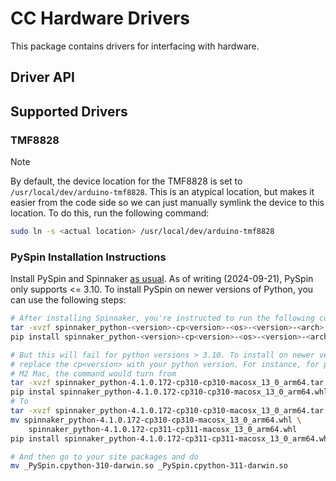 # CC Hardware Drivers

This package contains drivers for interfacing with hardware.

## Driver API

## Supported Drivers

### TMF8828

> [!NOTE]
> By default, the device location for the TMF8828 is set to
> `/usr/local/dev/arduino-tmf8828`. This is an atypical location, but makes it easier
> from the code side so we can just manually symlink the device to this location. To
> do this, run the following command:
> ```bash
> sudo ln -s <actual location> /usr/local/dev/arduino-tmf8828
> ```

### PySpin Installation Instructions

Install PySpin and Spinnaker [as usual](https://www.flir.co.uk/products/spinnaker-sdk).
As of writing (2024-09-21), PySpin only supports <= 3.10. To install PySpin on newer
versions of Python, you can use the following steps:

```bash
# After installing Spinnaker, you're instructed to run the following command:
tar -xvzf spinnaker_python-<version>-cp<version>-<os>-<version>-<arch>.tar.gz
pip install spinnaker_python-<version>-cp<version>-<os>-<version>-<arch>.whl

# But this will fail for python versions > 3.10. To install on newer versions,
# replace the cp<version> with your python version. For instance, for python 3.11 on 
# M2 Mac, the command would turn from 
tar -xvzf spinnaker_python-4.1.0.172-cp310-cp310-macosx_13_0_arm64.tar.gz
pip instal spinnaker_python-4.1.0.172-cp310-cp310-macosx_13_0_arm64.whl
# To
tar -xvzf spinnaker_python-4.1.0.172-cp310-cp310-macosx_13_0_arm64.tar.gz
mv spinnaker_python-4.1.0.172-cp310-cp310-macosx_13_0_arm64.whl \
    spinnaker_python-4.1.0.172-cp311-cp311-macosx_13_0_arm64.whl
pip install spinnaker_python-4.1.0.172-cp311-cp311-macosx_13_0_arm64.whl

# And then go to your site packages and do
mv _PySpin.cpython-310-darwin.so _PySpin.cpython-311-darwin.so
```
